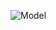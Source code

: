 ![Model](https://github.com/zapboy216/cover/blob/df1ef96f1135c9d175ad0bd0fb50da4bbda79e30/images/zapboy216-hero.jpg)
